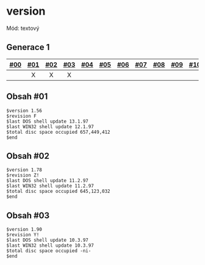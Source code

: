# version

Mód: textový

## Generace 1

| [\#00](/vydani/klan-00.md) | [\#01](/vydani/klan-01.md) | [\#02](/vydani/klan-02.md) | [\#03](/vydani/klan-03.md) | [\#04](/vydani/klan-04.md) | [\#05](/vydani/klan-05.md) | [\#06](/vydani/klan-06.md) | [\#07](/vydani/klan-07.md) | [\#08](/vydani/klan-08.md) | [\#09](/vydani/klan-09.md) | [\#10](/vydani/klan-10.md) |
| :---: | :---: | :---: | :---: | :---: | :---: | :---: | :---: | :---: | :---: | :---: |
|  | X | X | X |  |  |  |  |  |  |  |

## Obsah \#01

```
$version 1.56
$revision F
$last DOS shell update 13.1.97
$last WIN32 shell update 12.1.97
$total disc space occupied 657,449,412
$end
```

## Obsah \#02

```
$version 1.78
$revision Z!
$last DOS shell update 11.2.97
$last WIN32 shell update 11.2.97
$total disc space occupied 645,123,032
$end
```

## Obsah \#03

```
$version 1.90
$revision Y!
$last DOS shell update 10.3.97
$last WIN32 shell update 10.3.97
$total disc space occupied -ni-
$end
```



